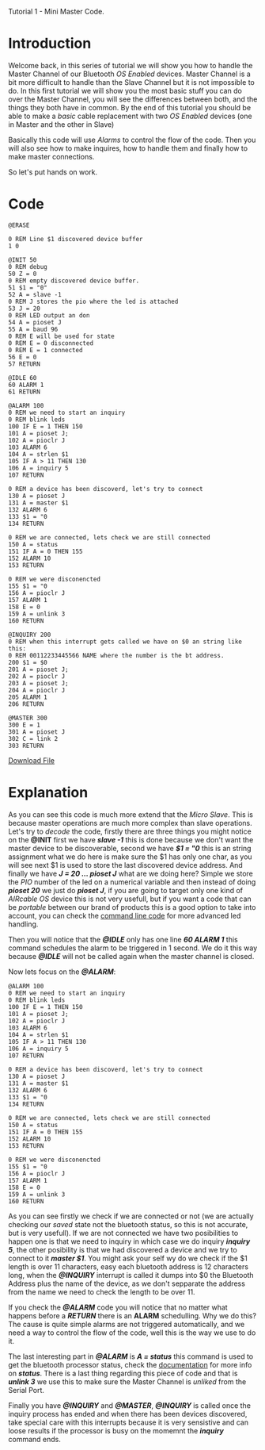 Tutorial 1 - Mini Master Code.

# Introduction #

Welcome back, in this series of tutorial we will show you how to handle the Master Channel of our Bluetooth _OS Enabled_ devices. Master Channel is a bit more difficult to handle than the Slave Channel but it is not impossible to do. In this first tutorial we will show you the most basic stuff you can do over the Master Channel, you will see the differences between both, and the things they both have in common. By the end of this tutorial you should be able to make a _basic_ cable replacement with two _OS Enabled_ devices (one in Master and the other in Slave)

Basically this code will use _Alarms_ to control the flow of the code. Then you will also see how to make inquires, how to handle them and finally how to make master connections.

So let's put hands on work.

# Code #
```
@ERASE

0 REM Line $1 discovered device buffer
1 0

@INIT 50
0 REM debug
50 Z = 0 
0 REM empty discovered device buffer.
51 $1 = "0"
52 A = slave -1
0 REM J stores the pio where the led is attached
53 J = 20
0 REM LED output an don
54 A = pioset J
55 A = baud 96
0 REM E will be used for state
0 REM E = 0 disconnected
0 REM E = 1 connected
56 E = 0
57 RETURN

@IDLE 60
60 ALARM 1
61 RETURN

@ALARM 100
0 REM we need to start an inquiry
0 REM blink leds
100 IF E = 1 THEN 150
101 A = pioset J;
102 A = pioclr J
103 ALARM 6
104 A = strlen $1
105 IF A > 11 THEN 130
106 A = inquiry 5
107 RETURN

0 REM a device has been discoverd, let's try to connect
130 A = pioset J
131 A = master $1
132 ALARM 6
133 $1 = "0
134 RETURN

0 REM we are connected, lets check we are still connected
150 A = status
151 IF A = 0 THEN 155
152 ALARM 10
153 RETURN

0 REM we were disconencted
155 $1 = "0
156 A = pioclr J
157 ALARM 1
158 E = 0
159 A = unlink 3
160 RETURN

@INQUIRY 200
0 REM when this interrupt gets called we have on $0 an string like this:
0 REM 00112233445566 NAME where the number is the bt address.
200 $1 = $0
201 A = pioset J;
202 A = pioclr J
203 A = pioset J;
204 A = pioclr J
205 ALARM 1
206 RETURN

@MASTER 300
300 E = 1
301 A = pioset J
302 C = link 2
303 RETURN
```

[Download File](http://aircable.googlecode.com/svn/examples/micro_master/AIRcable.bas)

# Explanation #
As you can see this code is much more extend that the _Micro Slave_. This is because master operations are much more complex than slave operations. Let's try to _decode_ the code, firstly there are three things you might notice on the **@INIT** first we have **_slave -1_** this is done because we don't want the master device to be discoverable, second we have _**$1 = "0**_ this is an string assignment what we do here is make sure the $1 has only one char, as you will see next $1 is used to store the last discovered device address. And finally we have **_J = 20 ... pioset J_** what are we doing here? Simple we store the _PIO_ number of the led on a numerical variable and then instead of doing **_pioset 20_** we just do **_pioset J_**, if you are going to target only one kind of _AIRcable OS_ device this is not very usefull, but if you want a code that can be _portable_ between our brand of products this is a good option to take into account, you can check the [command line code](http://aircable.googlecode.com/svn/trunk/AIRcable.bas) for more advanced led handling.

Then you will notice that the **_@IDLE_** only has one line **_60 ALARM 1_** this command schedules the alarm to be triggered in 1 second. We do it this way because **_@IDLE_** will not be called again when the master channel is closed.

Now lets focus on the **_@ALARM_**:
```
@ALARM 100
0 REM we need to start an inquiry
0 REM blink leds
100 IF E = 1 THEN 150
101 A = pioset J;
102 A = pioclr J
103 ALARM 6
104 A = strlen $1
105 IF A > 11 THEN 130
106 A = inquiry 5
107 RETURN

0 REM a device has been discoverd, let's try to connect
130 A = pioset J
131 A = master $1
132 ALARM 6
133 $1 = "0
134 RETURN

0 REM we are connected, lets check we are still connected
150 A = status
151 IF A = 0 THEN 155
152 ALARM 10
153 RETURN

0 REM we were disconencted
155 $1 = "0
156 A = pioclr J
157 ALARM 1
158 E = 0
159 A = unlink 3
160 RETURN
```

As you can see firstly we check if we are connected or not (we are actually checking our _saved_ state not the bluetooth status, so this is not accurate, but is very usefull). If we are not connected we have two posibilities to happen one is that we need to inquiry in which case we do inquiry **_inquiry 5_**, the other posibility is that we had discovered a device and we try to connect to it **_master $1_**. You might ask your self wy do we check if the $1 length is over 11 characters, easy each bluetooth address is 12 characters long, when the _**@INQUIRY**_ interrupt is called it dumps into $0 the Bluetooth Address plus the name of the device, as we don't sepparate the address from the name we need to check the length to be over 11.

If you check the **_@ALARM_** code you will notice that no matter what happens before a _**RETURN**_ there is an **ALARM** schedulling. Why we do this? The cause is quite simple alarms are not triggered automatically, and we need a way to control the flow of the code, well this is the way we use to do it.

The last interesting part in _**@ALARM**_ is **_A = status_** this command is used to get the bluetooth processor status, check the [documentation](http://docs.google.com/View?docid=dcvjvpkp_40c6nw49) for more info on **_status_**. There is a last thing regarding this piece of code and that is _**unlink 3**_ we use this to make sure the Master Channel is _unliked_ from the Serial Port.

Finally you have _**@INQUIRY**_ and _**@MASTER**_, _**@INQUIRY**_ is called once the inquiry process has ended and when there has been devices discovered, take special care with this interrupts because it is very sensistive and can loose results if the processor is busy on the momemnt the _**inquiry**_ command ends.